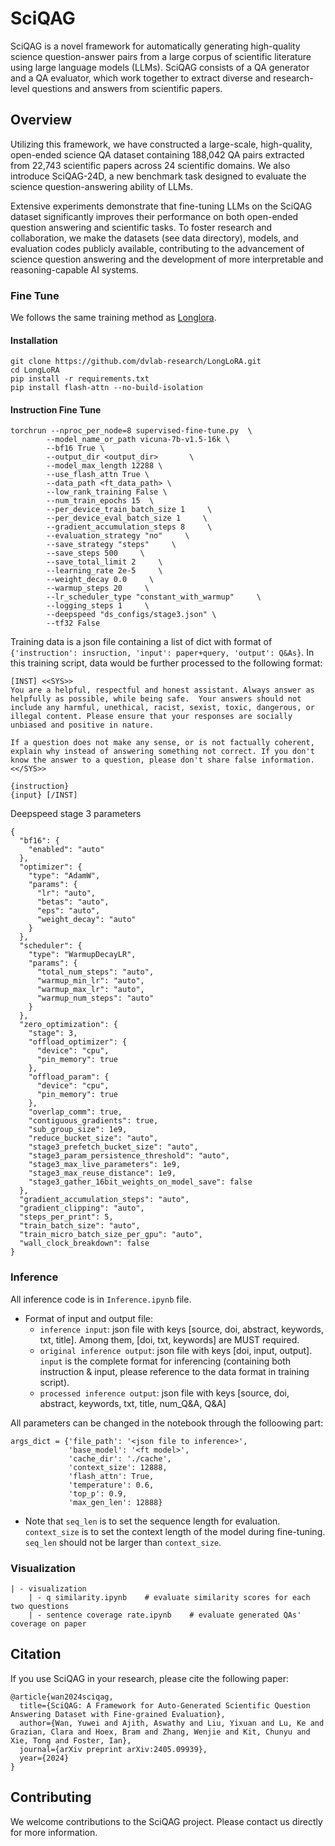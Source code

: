 # SciQAG

SciQAG is a novel framework for automatically generating high-quality science question-answer pairs from a large corpus of scientific literature using large language models (LLMs). SciQAG consists of a QA generator and a QA evaluator, which work together to extract diverse and research-level questions and answers from scientific papers. 

## Overview

Utilizing this framework, we have constructed a large-scale, high-quality, open-ended science QA dataset containing 188,042 QA pairs extracted from 22,743 scientific papers across 24 scientific domains. We also introduce SciQAG-24D, a new benchmark task designed to evaluate the science question-answering ability of LLMs. 

Extensive experiments demonstrate that fine-tuning LLMs on the SciQAG dataset significantly improves their performance on both open-ended question answering and scientific tasks. To foster research and collaboration, we make the datasets (see data directory), models, and evaluation codes publicly available, contributing to the advancement of science question answering and the development of more interpretable and reasoning-capable AI systems.


### Fine Tune
We follows the same training method as [Longlora](https://github.com/dvlab-research/LongLoRA).

#### Installation
```
git clone https://github.com/dvlab-research/LongLoRA.git
cd LongLoRA
pip install -r requirements.txt
pip install flash-attn --no-build-isolation
```

#### Instruction Fine Tune
```
torchrun --nproc_per_node=8 supervised-fine-tune.py  \
        --model_name_or_path vicuna-7b-v1.5-16k \
        --bf16 True \
        --output_dir <output_dir>       \
        --model_max_length 12288 \
        --use_flash_attn True \
        --data_path <ft_data_path> \
        --low_rank_training False \
        --num_train_epochs 15  \
        --per_device_train_batch_size 1     \
        --per_device_eval_batch_size 1     \
        --gradient_accumulation_steps 8     \
        --evaluation_strategy "no"     \
        --save_strategy "steps"     \
        --save_steps 500     \
        --save_total_limit 2     \
        --learning_rate 2e-5     \
        --weight_decay 0.0     \
        --warmup_steps 20     \
        --lr_scheduler_type "constant_with_warmup"     \
        --logging_steps 1     \
        --deepspeed "ds_configs/stage3.json" \
        --tf32 False
```
Training data is a json file containing a list of dict with format of `{'instruction': insruction, 'input': paper+query, 'output': Q&As}`.
In this training script, data would be further processed to the following format:
```
[INST] <<SYS>>
You are a helpful, respectful and honest assistant. Always answer as helpfully as possible, while being safe.  Your answers should not include any harmful, unethical, racist, sexist, toxic, dangerous, or illegal content. Please ensure that your responses are socially unbiased and positive in nature.

If a question does not make any sense, or is not factually coherent, explain why instead of answering something not correct. If you don't know the answer to a question, please don't share false information.
<</SYS>> 

{instruction}
{input} [/INST]
```

Deepspeed stage 3 parameters
```
{
  "bf16": {
    "enabled": "auto"
  },
  "optimizer": {
    "type": "AdamW",
    "params": {
      "lr": "auto",
      "betas": "auto",
      "eps": "auto",
      "weight_decay": "auto"
    }
  },
  "scheduler": {
    "type": "WarmupDecayLR",
    "params": {
      "total_num_steps": "auto",
      "warmup_min_lr": "auto",
      "warmup_max_lr": "auto",
      "warmup_num_steps": "auto"
    }
  },
  "zero_optimization": {
    "stage": 3,
    "offload_optimizer": {
      "device": "cpu",
      "pin_memory": true
    },
    "offload_param": {
      "device": "cpu",
      "pin_memory": true
    },
    "overlap_comm": true,
    "contiguous_gradients": true,
    "sub_group_size": 1e9,
    "reduce_bucket_size": "auto",
    "stage3_prefetch_bucket_size": "auto",
    "stage3_param_persistence_threshold": "auto",
    "stage3_max_live_parameters": 1e9,
    "stage3_max_reuse_distance": 1e9,
    "stage3_gather_16bit_weights_on_model_save": false
  },
  "gradient_accumulation_steps": "auto",
  "gradient_clipping": "auto",
  "steps_per_print": 5,
  "train_batch_size": "auto",
  "train_micro_batch_size_per_gpu": "auto",
  "wall_clock_breakdown": false
}
```

### Inference
All inference code is in `Inference.ipynb` file.
- Format of input and output file:
    - `inference input`: json file with keys [source, doi, abstract, keywords, txt, title]. Among them, [doi, txt, keywords] are MUST required.
    -  `original inference output`: json file with keys [doi, input, output]. `input` is the complete format for inferencing (containing both instruction & input, please reference to the data format in training script).
    -  `processed inference output`: json file with keys [source, doi, abstract, keywords, txt, title, num_Q&A, Q&A]


All parameters can be changed in the notebook through the folloowing part:
```
args_dict = {'file_path': '<json file to inference>', 
             'base_model': '<ft model>', 
             'cache_dir': './cache', 
             'context_size': 12888, 
             'flash_attn': True, 
             'temperature': 0.6, 
             'top_p': 0.9, 
             'max_gen_len': 12888}
```
- Note that `seq_len` is to set the sequence length for evaluation. `context_size` is to set the context length of the model during fine-tuning. `seq_len` should not be larger than `context_size`.

### Visualization
```
| - visualization
    | - q similarity.ipynb    # evaluate similarity scores for each two questions
    | - sentence coverage rate.ipynb    # evaluate generated QAs' coverage on paper
```

## Citation
If you use SciQAG in your research, please cite the following paper:
```
@article{wan2024sciqag,
  title={SciQAG: A Framework for Auto-Generated Scientific Question Answering Dataset with Fine-grained Evaluation},
  author={Wan, Yuwei and Ajith, Aswathy and Liu, Yixuan and Lu, Ke and Grazian, Clara and Hoex, Bram and Zhang, Wenjie and Kit, Chunyu and Xie, Tong and Foster, Ian},
  journal={arXiv preprint arXiv:2405.09939},
  year={2024}
}
```

## Contributing
We welcome contributions to the SciQAG project. Please contact us directly for more information.
